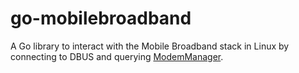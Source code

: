 # go-mobilebroadband

A Go library to interact with the Mobile Broadband stack in Linux
by connecting to DBUS and querying 
[ModemManager](https://gitlab.freedesktop.org/mobile-broadband/ModemManager).